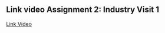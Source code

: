 ## Link video Assignment 2: Industry Visit 1

[Link Video](https://drive.google.com/file/d/1r8DYOpYJaCfexoQzV59OQts1kcWGoLd4)
